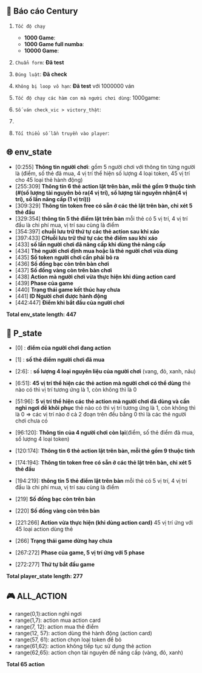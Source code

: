 ## :dart: Báo cáo Century
1.   `Tốc độ chạy`
      - **1000 Game**: 
      - **1000 Game full numba**: 
      - **10000 Game**: 

2. `Chuẩn form`: **Đã test**
3. `Đúng luật`: **Đã check**
4. `Không bị loop vô hạn`: **Đã test** với 1000000 ván
5. `Tốc độ chạy các hàm con mà người chơi dùng`: 1000game: 
6. `Số ván check_vic > victory_thật`: 
7. 
9. `Tối thiểu số lần truyền vào player`: 

## :globe_with_meridians: env_state
*   [0:255] **Thông tin người chơi**: gồm 5 người chơi với thông tin từng người là (điểm, số thẻ đã mua, 4 vị trí thể hiện số lượng 4 loại token, 45 vị trí cho 45 loại thẻ hành động)
*   [255:309] **Thông tin 6 thẻ action lật trên bàn, mỗi thẻ gồm 9 thuộc tính (#(số lượng tài nguyên bỏ ra(4 vị trí), số lượng tài nguyên nhận(4 vị trí), số lần nâng cấp (1 vị trí)))**
*   [309:329] **Thông tin token free có sẵn ở các thẻ lật trên bàn, chỉ xét 5 thẻ đầu**
*   [329:354] **thông tin  5 thẻ điểm lật trên bàn** mỗi thẻ có 5 vị trí, 4 vị trí đầu là chi phí mua, vị trí sau cùng là điểm
*   [354:397] **chuỗi lưu trữ thứ tự các thẻ action sau khi xáo** 
*   [397:433] **CHuỗi lưu trữ thứ tự các thẻ điểm sau khi xáo** 
*   [433] **số lần người chơi đã nâng cấp khi dùng thẻ nâng cấp** 
*   [434] **Thẻ người chơi định mua hoặc là thẻ người chơi vừa dùng**
*   [435]   **Số token người chơi cần phải bỏ ra**
*   [436]  **Số đồng bạc còn trên bàn chơi**
*   [437]   **Số đồng vàng còn trên bàn chơi**
*   [438]   **Action mà người chơi vừa thực hiện khi dùng action card**
*   [439]   **Phase của game** 
*   [440]   **Trạng thái game kết thúc hay chưa**
*   [441]   **ID Người chơi được hành động**
*   [442:447]   **Điểm khi bắt đầu của người chơi**

**Total env_state length: 447**


## :bust_in_silhouette: P_state
*   [0]     : **điểm của người chơi đang action**
*   [1]     : **số thẻ điểm người chơi đã mua**
*   [2:6]:  : **số lượng 4 loại nguyên liệu của người chơi** (vang, đỏ, xanh, nâu)
*   [6:51]:   **45 vị trí thể hiện các thẻ action mà người chơi có thể dùng** thẻ nào có thì vị trí tương ứng là 1, còn không thì là 0
*   [51:96]:  **5 vị trí thể hiện các thẻ action mà người chơi đã dùng và cần nghỉ ngơi để khôi phục** thẻ nào có thì vị trí tương ứng là 1, còn không thì là 0
=> các vị trí nào ở cả 2 đoạn trên đều bằng 0 thì là các thẻ người chơi chưa có

*   [96:120]:   **Thông tin của 4 người chơi còn lại**(điểm, số thẻ điểm đã mua, số lượng 4 loại token)
*   [120:174]:  **Thông tin 6 thẻ action lật trên bàn, mỗi thẻ gồm 9 thuộc tính**
*   [174:194]:  **Thông tin token free có sẵn ở các thẻ lật trên bàn, chỉ xét 5 thẻ đầu**
*   [194:219]:  **thông tin  5 thẻ điểm lật trên bàn** mỗi thẻ có 5 vị trí, 4 vị trí đầu là chi phí mua, vị trí sau cùng là điểm
*   [219]       **Số đồng bạc còn trên bàn**
*   [220]       **Số đồng vàng còn trên bàn**
*   [221:266]       **Action vừa thực hiện (khi dùng action card)** 45 vị trí ứng với 45 loại action dùng thẻ
*   [266]       **Trạng thái game dừng hay chưa**
*   [267:272]   **Phase của game, 5 vị trí ứng với 5 phase**
*   [272:277]   **Thứ tự bắt đầu game**

**Total player_state length: 277**



## :video_game: ALL_ACTION
* range(0,1):action nghỉ ngơi
* range(1,7): action mua action card
* range(7, 12): action mua thẻ điểm
* range(12, 57): action dùng thẻ hành động (action card)
* range(57, 61): action chọn loại token để bỏ
* range(61,62): action không tiếp tục sử dụng thẻ action
* range(62,65): action chọn tài nguyên để nâng cấp (vàng, đỏ, xanh)

**Total 65 action**